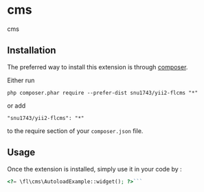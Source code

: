 cms
===
cms

Installation
------------

The preferred way to install this extension is through [composer](http://getcomposer.org/download/).

Either run

```
php composer.phar require --prefer-dist snu1743/yii2-flcms "*"
```

or add

```
"snu1743/yii2-flcms": "*"
```

to the require section of your `composer.json` file.


Usage
-----

Once the extension is installed, simply use it in your code by  :

```php
<?= \fl\cms\AutoloadExample::widget(); ?>```
